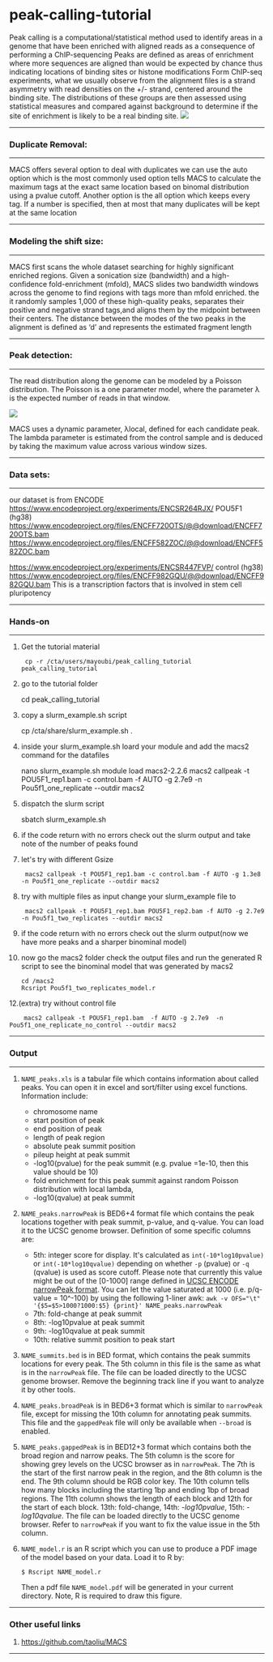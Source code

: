 # peak-calling-tutorial

Peak calling is a computational/statistical method used to identify areas in a genome that have been enriched with aligned reads as a consequence of performing a ChIP-sequencing
Peaks are defined as areas of enrichment where more sequences are aligned than would be expected by chance thus indicating locations of binding sites or histone modifications
Form ChIP-seq experiments, what we usually observe from the alignment files is a strand asymmetry with read densities on the +/- strand, centered around the binding site.
The distributions of these groups are then assessed using statistical measures and compared against background to determine if the site of enrichment is likely to be a real binding site.
![](/images/plos_chipseq_arrow.png)

___
### __Duplicate Removal:__
___
MACS offers several option to deal with duplicates we can use the auto option which is the most commonly used option tells MACS to calculate the maximum tags at the exact same location based on binomal distribution using a pvalue cutoff.
Another option is the all option  which keeps every tag. If a number is specified, then at most that many duplicates will be kept at the same location

___
### __Modeling the shift size:__
___
MACS first scans the whole dataset searching for highly significant enriched regions. Given a sonication size (bandwidth) and a high-confidence fold-enrichment (mfold),
MACS slides two bandwidth windows across the genome to find regions with tags more than mfold enriched.
the it randomly samples 1,000 of these high-quality peaks, separates their positive and negative strand tags,and aligns them by the midpoint between their centers. 
The distance between the modes of the two peaks in the alignment is defined as ‘d’ and represents the estimated fragment length

___
### __Peak detection:__
___
The read distribution along the genome can be modeled by a Poisson distribution. The Poisson is a one parameter model, where the parameter λ is the expected number of reads in that window.

![](/images/325px-Poisson_pmf.svg.png)

MACS uses a dynamic parameter, λlocal, defined for each candidate peak. The lambda parameter is estimated from the control sample and is deduced by taking the maximum value across various window sizes.


___
### __Data sets:__
___

our dataset is from ENCODE
https://www.encodeproject.org/experiments/ENCSR264RJX/
POU5F1 (hg38)
https://www.encodeproject.org/files/ENCFF720OTS/@@download/ENCFF720OTS.bam
https://www.encodeproject.org/files/ENCFF582ZOC/@@download/ENCFF582ZOC.bam

https://www.encodeproject.org/experiments/ENCSR447FVP/
control (hg38)
https://www.encodeproject.org/files/ENCFF982GQU/@@download/ENCFF982GQU.bam
This is a transcription factors that is involved in stem cell pluripotency


___
### __Hands-on__
___

1. Get the tutorial material

        cp -r /cta/users/mayoubi/peak_calling_tutorial peak_calling_tutorial

2. go to the tutorial folder

	cd peak_calling_tutorial 

3. copy a slurm_example.sh script
	
	cp /cta/share/slurm_example.sh .

4. inside your slurm_example.sh loard your module and add the macs2 command for the datafiles

	nano slurm_example.sh
	module load macs2-2.2.6
	macs2 callpeak -t POU5F1_rep1.bam -c control.bam -f AUTO -g 2.7e9  -n Pou5f1_one_replicate --outdir macs2

5. dispatch the slurm script
	
	sbatch slurm_example.sh

6.  if the code return with no errors check out the slurm output and take note of the number of peaks found

7. let's try with different Gsize

        macs2 callpeak -t POU5F1_rep1.bam -c control.bam -f AUTO -g 1.3e8  -n Pou5f1_one_replicate --outdir macs2	


9. try with multiple files as input change your slurm_example file to 

        macs2 callpeak -t POU5F1_rep1.bam POU5F1_rep2.bam -f AUTO -g 2.7e9  -n Pou5f1_two_replicates --outdir macs2  

10.  if the code return with no errors check out the slurm output(now we have more peaks and a sharper binominal model)

	
11. now go the macs2 folder check the output files and run the generated R script to see the binominal model that was generated by macs2
	
        cd /macs2
        Rcsript Pou5f1_two_replicates_model.r

12.(extra) try without control file

        macs2 callpeak -t POU5F1_rep1.bam  -f AUTO -g 2.7e9  -n Pou5f1_one_replicate_no_control --outdir macs2

___
### __Output__
___
1. `NAME_peaks.xls` is a tabular file which contains information about
   called peaks. You can open it in excel and sort/filter using excel
   functions. Information include:
   
    - chromosome name
    - start position of peak
    - end position of peak
    - length of peak region
    - absolute peak summit position
    - pileup height at peak summit
    - -log10(pvalue) for the peak summit (e.g. pvalue =1e-10, then
      this value should be 10)
    - fold enrichment for this peak summit against random Poisson
      distribution with local lambda,
    - -log10(qvalue) at peak summit
   


2. `NAME_peaks.narrowPeak` is BED6+4 format file which contains the
   peak locations together with peak summit, p-value, and q-value. You
   can load it to the UCSC genome browser. Definition of some specific
   columns are:
   
   - 5th: integer score for display. It's calculated as
     `int(-10*log10pvalue)` or `int(-10*log10qvalue)` depending on
     whether `-p` (pvalue) or `-q` (qvalue) is used as score
     cutoff. Please note that currently this value might be out of the
     [0-1000] range defined in [UCSC ENCODE narrowPeak
     format](https://genome.ucsc.edu/FAQ/FAQformat.html#format12). You
     can let the value saturated at 1000 (i.e. p/q-value = 10^-100) by
     using the following 1-liner awk: `awk -v OFS="\t"
     '{$5=$5>1000?1000:$5} {print}' NAME_peaks.narrowPeak`
   - 7th: fold-change at peak summit
   - 8th: -log10pvalue at peak summit
   - 9th: -log10qvalue at peak summit
   - 10th: relative summit position to peak start


3. `NAME_summits.bed` is in BED format, which contains the peak
   summits locations for every peak. The 5th column in this file is
   the same as what is in the `narrowPeak` file. The file
   can be loaded directly to the UCSC genome browser. Remove the
   beginning track line if you want to analyze it by other tools.

4. `NAME_peaks.broadPeak` is in BED6+3 format which is similar to
   `narrowPeak` file, except for missing the 10th column for
   annotating peak summits. This file and the `gappedPeak` file will
   only be available when `--broad` is enabled. 

5. `NAME_peaks.gappedPeak` is in BED12+3 format which contains both
   the broad region and narrow peaks. The 5th column is the score for
   showing grey levels on the UCSC browser as in `narrowPeak`. The 7th
   is the start of the first narrow peak in the region, and the 8th
   column is the end. The 9th column should be RGB color key.
 The 10th column tells how many blocks including the starting
   1bp and ending 1bp of broad regions. The 11th column shows the
   length of each block and 12th for the start of each block. 13th:
   fold-change, 14th: *-log10pvalue*, 15th: *-log10qvalue*. The file can
   be loaded directly to the UCSC genome browser. Refer to
   `narrowPeak` if you want to fix the value issue in the 5th column.

6. `NAME_model.r` is an R script which you can use to produce a PDF
   image of the model based on your data. Load it to R by:

   `$ Rscript NAME_model.r`

   Then a pdf file `NAME_model.pdf` will be generated in your current
   directory. Note, R is required to draw this figure.

___

### __Other useful links__

1. https://github.com/taoliu/MACS
___
